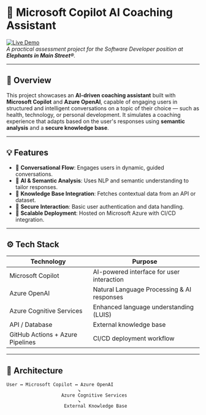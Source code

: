 # 🧠 Microsoft Copilot AI Coaching Assistant

[![Live Demo](https://img.shields.io/badge/Demo-Link-blue)](https://ntuthukomaphalala.github.io/ai-coaching-bot)  
_A practical assessment project for the Software Developer position at **Elephants in Main Street®**._

---

## 📘 Overview

This project showcases an **AI-driven coaching assistant** built with **Microsoft Copilot** and **Azure OpenAI**, capable of engaging users in structured and intelligent conversations on a topic of their choice — such as health, technology, or personal development. It simulates a coaching experience that adapts based on the user's responses using **semantic analysis** and a **secure knowledge base**.

---

## 💡 Features

- 🔄 **Conversational Flow**: Engages users in dynamic, guided conversations.
- 🤖 **AI & Semantic Analysis**: Uses NLP and semantic understanding to tailor responses.
- 🔗 **Knowledge Base Integration**: Fetches contextual data from an API or dataset.
- 🔐 **Secure Interaction**: Basic user authentication and data handling.
- 🚀 **Scalable Deployment**: Hosted on Microsoft Azure with CI/CD integration.

---

## ⚙️ Tech Stack

| Technology             | Purpose                                      |
|------------------------|----------------------------------------------|
| Microsoft Copilot      | AI-powered interface for user interaction    |
| Azure OpenAI           | Natural Language Processing & AI responses   |
| Azure Cognitive Services | Enhanced language understanding (LUIS)    |
| API / Database         | External knowledge base                     |
| GitHub Actions + Azure Pipelines | CI/CD deployment workflow       |

---

## 🧱 Architecture

```text
User ↔ Microsoft Copilot ↔ Azure OpenAI
                          ↘
                    Azure Cognitive Services
                          ↘
                     External Knowledge Base
